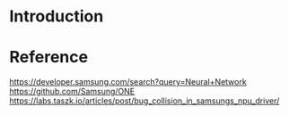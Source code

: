 # Introduction

# Reference
https://developer.samsung.com/search?query=Neural+Network  
https://github.com/Samsung/ONE  
https://labs.taszk.io/articles/post/bug_collision_in_samsungs_npu_driver/  